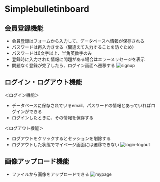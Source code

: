 # Simplebulletinboard

## 会員登録機能
- 会員登録はフォームから入力して、データベースへ情報が保存される
- パスワードは再入力させる（間違えて入力することを防ぐため）
- パスワードは6文字以上、半角英数字のみ
- 登録時に入力された情報に問題がある場合はエラーメッセージを表示
- 問題なく登録が完了したら、ログイン画面へ遷移する
![signup](https://user-images.githubusercontent.com/46309168/51892067-2910e700-23e4-11e9-8d40-7e1fd6e5800a.gif)

## ログイン・ログアウト機能
＜ログイン機能＞
- データベースに保存されているemail、パスワードの情報とあっていればログインができる
- ログインしたときに、その情報を保存する

＜ログアウト機能＞
- ログアウトをクリックするとセッションを削除する
- ログアウトした状態でマイページ画面には遷移できない
![login-logout](https://user-images.githubusercontent.com/46309168/51892057-24e4c980-23e4-11e9-84b9-9b5a73df1cb1.gif)

## 画像アップロード機能
- ファイルから画像をアップロードできる
![mypage](https://user-images.githubusercontent.com/46309168/51892062-27472380-23e4-11e9-880c-a157f023c404.gif)
